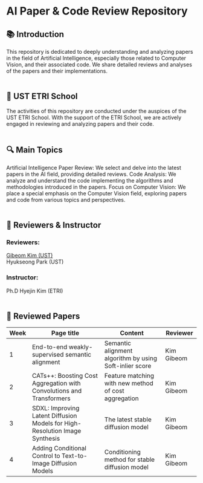 # AI Paper & Code Review Repository  

## 📚 Introduction  

This repository is dedicated to deeply understanding and analyzing papers in the field of Artificial Intelligence, especially those related to Computer Vision, and their associated code. We share detailed reviews and analyses of the papers and their implementations.
<br/><br/>

## 🏫 UST ETRI School

The activities of this repository are conducted under the auspices of the UST ETRI School. With the support of the ETRI School, we are actively engaged in reviewing and analyzing papers and their code.
<br/><br/>

## 🔍 Main Topics

Artificial Intelligence Paper Review: We select and delve into the latest papers in the AI field, providing detailed reviews.
Code Analysis: We analyze and understand the code implementing the algorithms and methodologies introduced in the papers.
Focus on Computer Vision: We place a special emphasis on the Computer Vision field, exploring papers and code from various topics and perspectives.
<br/><br/>

## 📌 Reviewers & Instructor

### Reviewers: 
[Gibeom Kim (UST)](https://github.com/chroion)
<br/>
Hyukseong Park (UST) 
<br/>

### Instructor: 
Ph.D Hyejin Kim (ETRI) 
<br/><br/>

## 📖 Reviewed Papers
|Week|Page title|Content|Reviewer|
|---|---|---|---|
|1|End-to-end weakly-supervised semantic alignment|Semantic alignment algorithm by using Soft-inlier score|Kim Gibeom|
|2|CATs++: Boosting Cost Aggregation with Convolutions and Transformers|Feature matching with new method of cost aggregation|Kim Gibeom|
|3|SDXL: Improving Latent Diffusion Models for High-Resolution Image Synthesis|The latest stable diffusion model|Kim Gibeom|
|4|Adding Conditional Control to Text-to-Image Diffusion Models|Conditioning method for stable diffusion model|Kim Gibeom|
